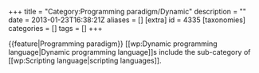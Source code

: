 +++
title = "Category:Programming paradigm/Dynamic"
description = ""
date = 2013-01-23T16:38:21Z
aliases = []
[extra]
id = 4335
[taxonomies]
categories = []
tags = []
+++

{{feature|Programming paradigm}}
[[wp:Dynamic programming language|Dynamic programming language]]s include the sub-category of [[wp:Scripting language|scripting languages]].
